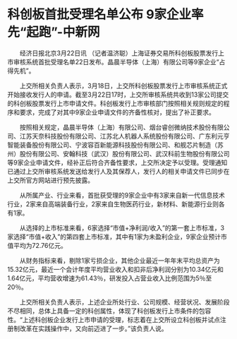 # 科创板首批受理名单公布 9家企业率先“起跑”-中新网

　　经济日报北京3月22日讯 （记者温济聪）上海证券交易所科创板股票发行上市审核系统首批受理名单22日发布。晶晨半导体（上海）有限公司等9家企业“占得先机”。

　　上交所相关负责人表示，3月18日，上交所科创板股票发行上市审核系统正式开始接收发行人的申请。截至3月22日17时，上交所审核系统共收到13家公司提交的科创板股票发行上市申请文件。科创板发行上市审核部门按照相关规则规定的程序和要求，完成了对其中9家企业申请文件的齐备性核对，提出了补正要求。

　　按照相关规定，晶晨半导体（上海）有限公司、烟台睿创微纳技术股份有限公司、江苏天奈科技股份有限公司、江苏北人机器人系统股份有限公司、广东利元亨智能装备股份有限公司、宁波容百新能源科技股份有限公司、和舰芯片制造（苏州）股份有限公司、安翰科技（武汉）股份有限公司、武汉科前生物股份有限公司等9家企业申请文件，经补正后符合齐备性要求，上交所决定予以受理。受理通知已通过上交所审核系统发送给发行人及其保荐人，发行人的相关申请文件已同步在上交所官方网站进行预先披露。

　　从所属产业、行业来看，首批获受理的9家企业中有3家来自新一代信息技术行业，2家来自高端装备行业，2家来自生物医药行业，新材料、新能源行业则各有1家。

　　从选择的上市标准来看，6家选择“市值+净利润/收入”的第一套上市标准，3家选择“市值+收入”的第四套上市标准，其中有1家为未盈利企业，9家企业预计市值平均为72.76亿元。

　　从财务指标来看，剔除1家亏损企业，其他企业最近一年年末平均总资产为15.32亿元，最近一个会计年度平均营业收入和扣非后净利润分别为10.34亿元和1.64亿元，平均营收增速为61.43％，研发投入占营业收入比例范围为5％至20％。

　　上交所相关负责人表示，上述企业所处行业、公司规模、经营状况、发展阶段不尽相同，总体上具备一定的科创属性，体现了科创板发行上市条件的包容性。“上述科创板企业发行上市申请的受理，标志着在上交所设立科创板并试点注册制改革在实践操作中，又向前迈进了一步。”该负责人说。
